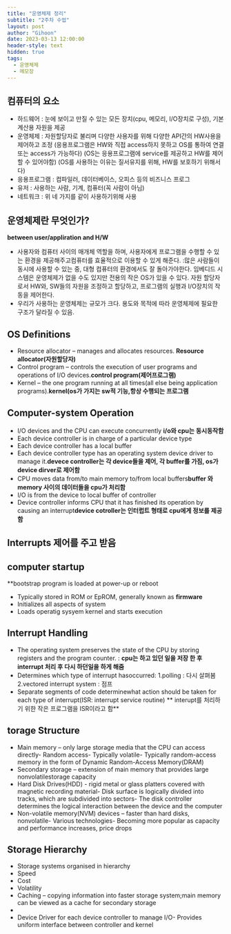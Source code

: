 ```yaml
---
title: "운영체제 정리"
subtitle: "2주차 수업"
layout: post
author: "Gihoon"
date: 2023-03-13 12:00:00
header-style: text
hidden: true
tags:
  - 운영체제
  - 메모장
---
```

## 컴퓨터의 요소
- 하드웨어 : 눈에 보이고 만질 수 있는 모든 장치(cpu, 메모리, I/O장치로 구성), 기본 계산용 자원을 제공
- 운영체제 : 자원할당자로 불리며 다양한 사용자를 위해 다양한 API간의 HW사용을 제어하고 조정
(응용프로그램은 HW와 직접 access하지 못하고 OS를 통하여 연결 또는 access가 가능하다)
(OS는 응용프로그램에 service를 제공하고 HW를 제어할 수 있어야함)
(OS를 사용하는 이유는 질서유지를 위해, HW를 보호하기 위해서다)
- 응용프로그램 : 컴파일러, 데이터베이스, 오피스 등의 비즈니스 프로그
- 유저 : 사용하는 사람, 기계, 컴퓨터(꼭 사람이 아님)
- 네트워크 : 위 네 가지를 같이 사용하기위해 사용

## 운영체제란 무엇인가? 
**between user/appliration and H/W**
- 사용자와 컴퓨터 사이의 매개체 역할을 하며, 사용자에게 프로그램을 수행할 수 있는 환경을 제공해주고컴퓨터를 효율적으로 이용할 수 있게 해준다. 
:많은 사람들이 동시에 사용할 수 있는 중, 대형 컴퓨터의 환경에서도 잘 돌아가야한다. 임베디드 시스템은 운영체제가 없을 수도 있지만 전용의 작은 OS가 있을 수 있다.
자원 할당자로서 HW와, SW들의 자원을 조정하고 할당하고, 프로그램의 실행과 I/O장치의 작동을 제어한다.
- 우리가 사용하는 운영체제는 규모가 크다. 용도와 목적에 따라 운영체제에 필요한 구조가 달라질 수 있음.

## OS Definitions
- Resource allocator – manages and allocates resources. **Resource allocator(자원할당자)**
- Control program – controls the execution of user programs and operations of I/O devices.**control program(제어프로그램)**
- Kernel – the one program running at all times(all else being application programs).**kernel(os가 가지는 sw적 기능,항상 수행되는 프로그램**

## Computer-system Operation
- I/O devices and the CPU can execute concurrently **i/o와 cpu는 동시동작함**
- Each device controller is in charge of a particular device type
- Each device controller has a local buffer
- Each device controller type has an operating system device driver to manage it.**devece controller는 각 device들을 제어, 각 buffer를 가짐, os가 device dirver로 제어함**
- CPU moves data from/to main memory to/from local buffers**buffer 와 memory 사이의 데이터들을 cpu가 처리함**
- I/O is from the device to local buffer of controller
- Device controller informs CPU that it has finished its operation by causing an interrupt**device cotroller는 인터럽트 형태로 cpu에게 정보를 제공함**

## Interrupts **제어를 주고 받음**


##  computer startup
**bootstrap program is loaded at power-up or reboot
- Typically stored in ROM or EpROM, generally known as **firmware**
- Initializes all aspects of system
- Loads operatig sysyem kernel and starts execution

## Interrupt Handling
- The operating system preserves the state of the CPU by storing registers and the program counter. : **cpu는 하고 있던 일을 저장 한 후 interrupt 처리 후 다시 하던일을 하게 해줌**
- Determines which type of interrupt hasoccurred:
1.polling : 다시 살펴봄
2.vectored interrupt system : 점프
- Separate segments of code determinewhat action should be taken for each type of interrupt(ISR: interrupt service routine) ** interupt를 처리하기 위한 작은 프로그램을 ISR이라고 함**

## torage Structure
- Main memory – only large storage media that the CPU can access directly- Random access- Typically volatile- Typically random-access memory in the form of Dynamic Random-Access   Memory(DRAM)
- Secondary storage – extension of main memory that provides large nonvolatilestorage capacity
- Hard Disk Drives(HDD) - rigid metal or glass platters covered with magnetic recording material- Disk surface is logically divided into tracks, which are subdivided into sectors- The disk controller determines the logical interaction between the device and   the computer
- Non-volatile memory(NVM) devices – faster than hard disks, nonvolatile- Various technologies- Becoming more popular as capacity and performance increases, price drops

## Storage Hierarchy
- Storage systems organised in hierarchy
- Speed
- Cost
- Volatility
- Caching – copying information into faster storage system;main memory can be viewed as a cache for secondary storage
-
- Device Driver for each device controller to manage I/O- Provides uniform interface between controller and kernel


